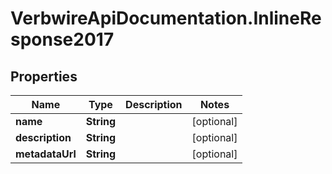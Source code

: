 # VerbwireApiDocumentation.InlineResponse2017

## Properties
Name | Type | Description | Notes
------------ | ------------- | ------------- | -------------
**name** | **String** |  | [optional] 
**description** | **String** |  | [optional] 
**metadataUrl** | **String** |  | [optional] 
